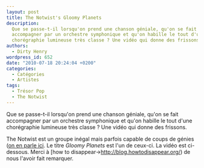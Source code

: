 ```yaml
---
layout: post
title: The Notwist's Gloomy Planets
description:
  Que se passe-t-il lorsqu'on prend une chanson géniale, qu'on se fait
  accompagner par un orchestre symphonique et qu'on habille le tout d'une
  chorégraphie lumineuse très classe ? Une vidéo qui donne des frissons.
authors:
  - Dirty Henry
wordpress_id: 652
date: "2010-07-18 20:24:04 +0200"
categories:
  - Catégories
  - Artistes
tags:
  - Trésor Pop
  - The Notwist
---
```


Que se passe-t-il lorsqu'on prend une chanson géniale, qu'on se fait accompagner
par un orchestre symphonique et qu'on habille le tout d'une chorégraphie
lumineuse très classe ? Une vidéo qui donne des frissons.

The Notwist est un groupe inégal mais parfois capable de coups de génies
([on en parle ici](211]). Le titre _Gloomy Planets_ est l'un de ceux-ci. La
vidéo est ci-dessous. Merci à [how to
disappear->http://blog.howtodisappear.org/) de nous l'avoir fait remarquer.

<object width="500" height="400"><param name="movie" value="http://www.youtube.com/v/x2qKfzIpoQg&amp;hl=fr_FR&amp;fs=1"></param><param name="allowFullScreen" value="true"></param><param name="allowscriptaccess" value="always"></param><embed src="http://www.youtube.com/v/x2qKfzIpoQg&amp;hl=fr_FR&amp;fs=1" type="application/x-shockwave-flash" allowscriptaccess="always" allowfullscreen="true" width="500" height="400"></embed></object>
